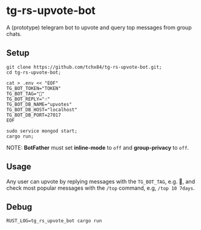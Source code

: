 # tg-rs-upvote-bot

A (prototype) telegram bot to upvote and query top messages from group chats.

## Setup

```
git clone https://github.com/tchx84/tg-rs-upvote-bot.git;
cd tg-rs-upvote-bot;

cat > .env << "EOF"
TG_BOT_TOKEN="TOKEN"
TG_BOT_TAG="🥭"
TG_BOT_REPLY="☝"
TG_BOT_DB_NAME="upvotes"
TG_BOT_DB_HOST="localhost"
TG_BOT_DB_PORT=27017
EOF

sudo service mongod start;
cargo run;
```

NOTE: **BotFather** must set  **inline-mode** to `off` and **group-privacy** to `off`.

## Usage

Any user can upvote by replying messages with the `TG_BOT_TAG`, e.g. 🥭, and check most popular messages with the `/top` command, e.g, `/top 10 7days`.

## Debug

```
RUST_LOG=tg_rs_upvote_bot cargo run
```
